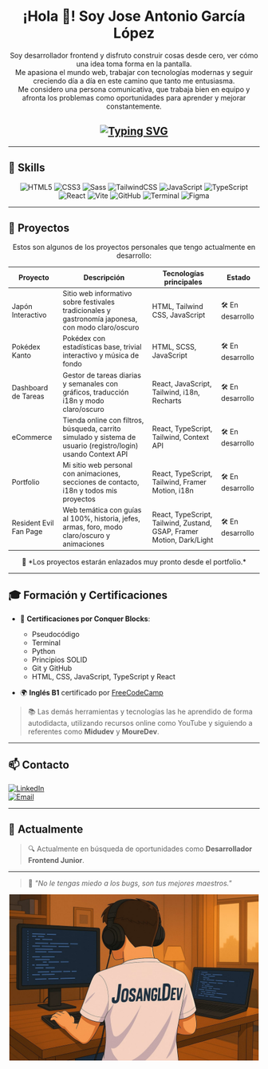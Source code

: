 <div align="center">

# ¡Hola 👋! Soy Jose Antonio García López

Soy desarrollador frontend y disfruto construir cosas desde cero, ver cómo una idea toma forma en la pantalla.  
Me apasiona el mundo web, trabajar con tecnologías modernas y seguir creciendo día a día en este camino que tanto me entusiasma.  
Me considero una persona comunicativa, que trabaja bien en equipo y afronta los problemas como oportunidades para aprender y mejorar constantemente.

## [![Typing SVG](https://readme-typing-svg.demolab.com/?lines=José+Antonio+García&lines=Desarrollador+Frontend&font=Fira+Code&pause=1500&color=FF4500&center=true&width=400&height=80)](https://git.io/typing-svg)

</div>

---

## 🧠 Skills

<div align="center">

![HTML5](https://img.shields.io/badge/HTML-E34F26?style=for-the-badge&logo=html5&logoColor=white)
![CSS3](https://img.shields.io/badge/CSS-1572B6?style=for-the-badge&logo=css3&logoColor=white)
![Sass](https://img.shields.io/badge/Sass-CC6699?style=for-the-badge&logo=sass&logoColor=white)
![TailwindCSS](https://img.shields.io/badge/Tailwind_CSS-38B2AC?style=for-the-badge&logo=tailwind-css&logoColor=white)
![JavaScript](https://img.shields.io/badge/JavaScript-F7DF1E?style=for-the-badge&logo=javascript&logoColor=black)
![TypeScript](https://img.shields.io/badge/TypeScript-3178C6?style=for-the-badge&logo=typescript&logoColor=white)
![React](https://img.shields.io/badge/React-20232A?style=for-the-badge&logo=react&logoColor=61DAFB)
![Vite](https://img.shields.io/badge/Vite-646CFF?style=for-the-badge&logo=vite&logoColor=white)
![GitHub](https://img.shields.io/badge/Git-181717?style=for-the-badge&logo=git&logoColor=white)
![Terminal](https://img.shields.io/badge/Terminal-000000?style=for-the-badge&logo=gnometerminal&logoColor=white)
![Figma](https://img.shields.io/badge/Figma-F24E1E?style=for-the-badge&logo=figma&logoColor=white)

</div>

---

## 🚀 Proyectos

<div align="center">
Estos son algunos de los proyectos personales que tengo actualmente en desarrollo:
</div>

| Proyecto                      | Descripción                                                                                                            | Tecnologías principales                                                   | Estado             |
|-------------------------------|------------------------------------------------------------------------------------------------------------------------|---------------------------------------------------------------------------|--------------------|
| Japón Interactivo             | Sitio web informativo sobre festivales tradicionales y gastronomía japonesa, con modo claro/oscuro                   | HTML, Tailwind CSS, JavaScript                                            | 🛠️ En desarrollo    |
| Pokédex Kanto                | Pokédex con estadísticas base, trivial interactivo y música de fondo                                                  | HTML, SCSS, JavaScript                                                    | 🛠️ En desarrollo    |
| Dashboard de Tareas          | Gestor de tareas diarias y semanales con gráficos, traducción i18n y modo claro/oscuro                               | React, JavaScript, Tailwind, i18n, Recharts                               | 🛠️ En desarrollo    |
| eCommerce                    | Tienda online con filtros, búsqueda, carrito simulado y sistema de usuario (registro/login) usando Context API        | React, TypeScript, Tailwind, Context API                                  | 🛠️ En desarrollo    |
| Portfolio                    | Mi sitio web personal con animaciones, secciones de contacto, i18n y todos mis proyectos                              | React, TypeScript, Tailwind, Framer Motion, i18n                          | 🛠️ En desarrollo    |
| Resident Evil Fan Page       | Web temática con guías al 100%, historia, jefes, armas, foro, modo claro/oscuro y animaciones                         | React, TypeScript, Tailwind, Zustand, GSAP, Framer Motion, Dark/Light     | 🛠️ En desarrollo    |

<div align="center">
  🔗 *Los proyectos estarán enlazados muy pronto desde el portfolio.*
</div>

---

## 🎓 Formación y Certificaciones

- 🏅 **Certificaciones por Conquer Blocks**:
  - Pseudocódigo
  - Terminal
  - Python
  - Principios SOLID
  - Git y GitHub
  - HTML, CSS, JavaScript, TypeScript y React

- 🌍 **Inglés B1** certificado por [FreeCodeCamp](https://www.freecodecamp.org/)

> 📚 Las demás herramientas y tecnologías las he aprendido de forma autodidacta, utilizando recursos online como YouTube y siguiendo a referentes como **Midudev** y **MoureDev**.

---

## 📫 Contacto

[![LinkedIn](https://img.shields.io/badge/LinkedIn-0077B5?style=for-the-badge&logo=linkedin&logoColor=white)](https://www.linkedin.com/in/jos%C3%A9-antonio-garc%C3%ADa-l%C3%B3pez-4ba263347/)  
[![Email](https://img.shields.io/badge/Email-D14836?style=for-the-badge&logo=gmail&logoColor=white)](mailto:gl.josea90@gmail.com)

---

## 🎯 Actualmente

> 🔍 Actualmente en búsqueda de oportunidades como **Desarrollador Frontend Junior**.

---

> 🧩 *"No le tengas miedo a los bugs, son tus mejores maestros."*

<div align="center">
  <img src="./assets/back.png" alt="Back" width="500" />
</div>
